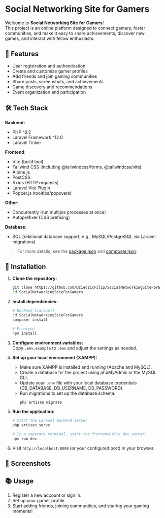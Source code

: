 # Social Networking Site for Gamers

Welcome to **Social Networking Site for Gamers**!  
This project is an online platform designed to connect gamers, foster communities, and make it easy to share achievements, discover new games, and interact with fellow enthusiasts.

## 🚀 Features

- User registration and authentication
- Create and customize gamer profiles
- Add friends and join gaming communities
- Share posts, screenshots, and achievements
- Game discovery and recommendations
- Event organization and participation

## 🛠️ Tech Stack

**Backend:**
- PHP ^8.2
- Laravel Framework ^12.0
- Laravel Tinker

**Frontend:**
- Vite (build tool)
- Tailwind CSS (including @tailwindcss/forms, @tailwindcss/vite)
- Alpine.js
- PostCSS
- Axios (HTTP requests)
- Laravel Vite Plugin
- Popper.js (tooltips/popovers)

**Other:**
- Concurrently (run multiple processes at once)
- Autoprefixer (CSS prefixing)

**Database:**
- SQL (relational database support, e.g., MySQL/PostgreSQL via Laravel migrations)

> For more details, see the [package.json](https://github.com/DziedzicFilip/SocialNetworkingSiteForGamers/blob/main/SocialNetworkingSiteForGamers/package.json) and [composer.json](https://github.com/DziedzicFilip/SocialNetworkingSiteForGamers/blob/main/SocialNetworkingSiteForGamers/composer.json).

## 💾 Installation

1. **Clone the repository:**
   ```bash
   git clone https://github.com/DziedzicFilip/SocialNetworkingSiteForGamers.git
   cd SocialNetworkingSiteForGamers
   ```

2. **Install dependencies:**
   ```bash
   # Backend (Laravel)
   cd SocialNetworkingSiteForGamers
   composer install

   # Frontend
   npm install
   ```

3. **Configure environment variables:**  
   Copy `.env.example` to `.env` and adjust the settings as needed.

4. **Set up your local environment (XAMPP):**
   - Make sure XAMPP is installed and running (Apache and MySQL).
   - Create a database for the project using phpMyAdmin or the MySQL CLI.
   - Update your `.env` file with your local database credentials (DB_DATABASE, DB_USERNAME, DB_PASSWORD).
   - Run migrations to set up the database schema:
     ```bash
     php artisan migrate
     ```

5. **Run the application:**
   ```bash
   # Start the Laravel backend server
   php artisan serve

   # In a separate terminal, start the frontend/Vite dev server
   npm run dev
   ```

6. Visit `http://localhost:8000` (or your configured port) in your browser.

## 📸 Screenshots

<!-- Add images/screenshots here if available -->
<!-- ![Screenshot 1](screenshots/homepage.png) -->

## 📚 Usage

1. Register a new account or sign in.
2. Set up your gamer profile.
3. Start adding friends, joining communities, and sharing your gaming moments!

